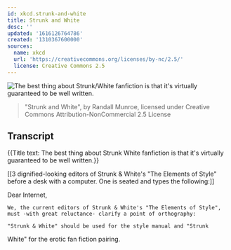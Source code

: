 ```yaml
---
id: xkcd.strunk-and-white
title: Strunk and White
desc: ''
updated: '1616126764786'
created: '1310367600000'
sources:
  name: xkcd
  url: 'https://creativecommons.org/licenses/by-nc/2.5/'
  license: Creative Commons 2.5
---
```

![The best thing about Strunk/White fanfiction is that it's virtually guaranteed to be well written.](https://imgs.xkcd.com/comics/strunk_and_white.png)
> "Strunk and White", by Randall Munroe, licensed under Creative Commons Attribution-NonCommercial 2.5 License

## Transcript
{{Title text: The best thing about Strunk
White fanfiction is that it's virtually guaranteed to be well written.}}

[[3 dignified-looking editors of Strunk & White's "The Elements of Style" before a desk with a computer. One is seated and types the following:]]

Dear Internet,

    We, the current editors of Strunk & White's "The Elements of Style", must -with great reluctance- clarify a point of orthography:

    "Strunk & White" should be used for the style manual and "Strunk
White" for the erotic fan fiction pairing.
